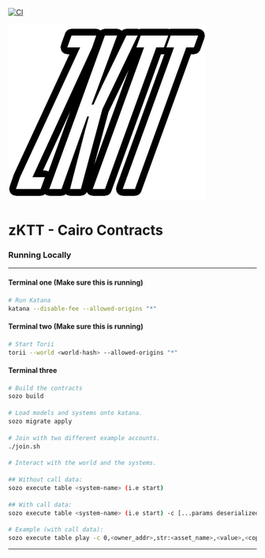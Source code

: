 [![CI](https://github.com/webisoftSoftware/zktt/actions/workflows/test.yaml/badge.svg)](https://github.com/webisoftSoftware/zktt/actions/workflows/test.yaml)


<a href="https://zktable.top"><img src="assets/zktt_transparent.png" alt="zkTT logo" style="width:400px;"></a>

# zKTT - Cairo Contracts
### Running Locally


---

#### Terminal one (Make sure this is running)

```bash
# Run Katana
katana --disable-fee --allowed-origins "*"
```

#### Terminal two (Make sure this is running)

```bash
# Start Torii
torii --world <world-hash> --allowed-origins "*"
```

#### Terminal three
```bash
# Build the contracts
sozo build

# Load models and systems onto katana.
sozo migrate apply

# Join with two different example accounts.
./join.sh

# Interact with the world and the systems.

## Without call data:
sozo execute table <system-name> (i.e start)

## With call data:
sozo execute table <system-name> (i.e start) -c [...params deserialized]

# Example (with call data):
sozo execute table play -c 0,<owner_addr>,str:<asset_name>,<value>,<copies_left>
```

---
